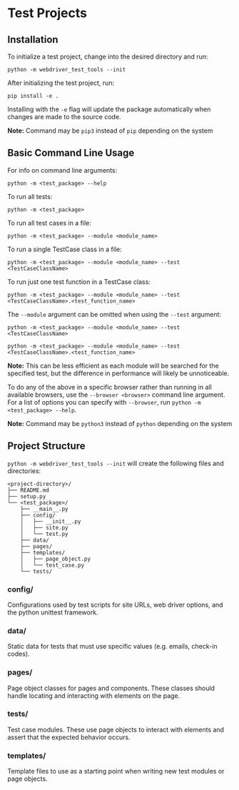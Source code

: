 # Test Projects

## Installation

To initialize a test project, change into the desired directory and run:

```
python -m webdriver_test_tools --init
```

After initializing the test project, run:

```
pip install -e .
```

Installing with the `-e` flag will update the package automatically when changes are made to the source code.

**Note:** Command may be `pip3` instead of `pip` depending on the system

## Basic Command Line Usage

For info on command line arguments:

```
python -m <test_package> --help
```

To run all tests:

```
python -m <test_package>
```

To run all test cases in a file:

```
python -m <test_package> --module <module_name>
```

To run a single TestCase class in a file:

```
python -m <test_package> --module <module_name> --test <TestCaseClassName>
```

To run just one test function in a TestCase class:

```
python -m <test_package> --module <module_name> --test <TestCaseClassName>.<test_function_name>
```

The `--module` argument can be omitted when using the `--test` argument:

```
python -m <test_package> --module <module_name> --test <TestCaseClassName>
```

```
python -m <test_package> --module <module_name> --test <TestCaseClassName>.<test_function_name>
```

**Note:** This can be less efficient as each module will be searched for the specified test, but the difference in performance will likely be unnoticeable.  

To do any of the above in a specific browser rather than running in all available browsers, use the `--browser <browser>` command line argument. For a list of options you can specify with `--browser`, run `python -m <test_package> --help`.

**Note:** Command may be `python3` instead of `python` depending on the system

## Project Structure

`python -m webdriver_test_tools --init` will create the following files and directories:

```
<project-directory>/
├── README.md
├── setup.py
└── <test_package>/
    ├── __main__.py
    ├── config/
    │   ├── __init__.py
    │   ├── site.py
    │   └── test.py
    ├── data/
    ├── pages/
    ├── templates/
    │   ├── page_object.py
    │   └── test_case.py
    └── tests/
```

### config/

Configurations used by test scripts for site URLs, web driver options, and the python unittest framework.

### data/

Static data for tests that must use specific values (e.g. emails, check-in codes). 

### pages/

Page object classes for pages and components. These classes should handle locating and interacting with elements on the page.

### tests/

Test case modules. These use page objects to interact with elements and assert that the expected behavior occurs.

### templates/

Template files to use as a starting point when writing new test modules or page objects.

